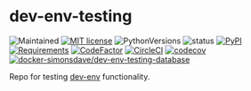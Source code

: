 # dev-env-testing

![Maintained](https://img.shields.io/maintenance/yes/2020.svg)
[![MIT license](http://img.shields.io/badge/license-MIT-brightgreen.svg)](http://opensource.org/licenses/MIT)
![PythonVersions](https://img.shields.io/pypi/pyversions/dev-env-testing.svg?style=flat)
![status](https://img.shields.io/pypi/status/dev-env-testing.svg?style=flat)
[![PyPI](https://img.shields.io/pypi/v/dev-env-testing.svg?style=flat)](https://pypi.python.org/pypi/dev-env-testing)
[![Requirements](https://requires.io/github/simonsdave/dev-env-testing/requirements.svg?branch=release-1.22.0)](https://requires.io/github/simonsdave/dev-env-testing/requirements/?branch=release-1.22.0)
[![CodeFactor](https://www.codefactor.io/repository/github/simonsdave/dev-env-testing/badge/release-1.22.0)](https://www.codefactor.io/repository/github/simonsdave/dev-env-testing/overview/release-1.22.0)
[![CircleCI](https://circleci.com/gh/simonsdave/dev-env-testing/tree/release-1.22.0.svg?style=shield)](https://circleci.com/gh/simonsdave/dev-env-testing/tree/release-1.22.0)
[![codecov](https://codecov.io/gh/simonsdave/dev-env-testing/branch/release-1.22.0/graph/badge.svg)](https://codecov.io/gh/simonsdave/dev-env-testing/branch/release-1.22.0)
[![docker-simonsdave/dev-env-testing-database](https://img.shields.io/badge/docker-simonsdave%2Fdev--env--testing-blue.svg)](https://hub.docker.com/r/simonsdave/dev-env-testing/)

Repo for testing [dev-env](https://github.com/simonsdave/dev-env) functionality.
